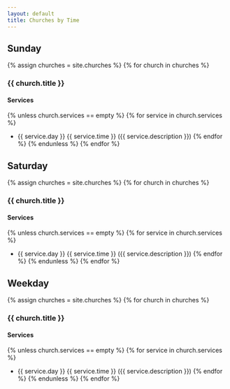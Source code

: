 ```yaml
---
layout: default
title: Churches by Time
---
```

## Sunday
{% assign churches = site.churches %}
{% for church in churches %}
### {{ church.title }}

#### Services
{% unless church.services == empty %}
{% for service in church.services %}
- {{ service.day }} {{ service.time }} ({{ service.description }})
{% endfor %}
{% endunless %}
{% endfor %}

## Saturday
{% assign churches = site.churches %}
{% for church in churches %}
### {{ church.title }}

#### Services
{% unless church.services == empty %}
{% for service in church.services %}
- {{ service.day }} {{ service.time }} ({{ service.description }})
{% endfor %}
{% endunless %}
{% endfor %}

## Weekday
{% assign churches = site.churches %}
{% for church in churches %}
### {{ church.title }}

#### Services
{% unless church.services == empty %}
{% for service in church.services %}
- {{ service.day }} {{ service.time }} ({{ service.description }})
{% endfor %}
{% endunless %}
{% endfor %}